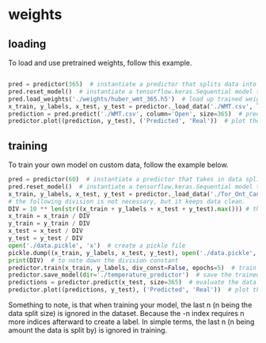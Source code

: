 # weights
## loading
To load and use pretrained weights, follow this example.
```python

pred = predictor(365)  # instantiate a predictor that splits data into 365 days
pred.reset_model()  # instantiate a tensorflow.keras.Sequential model that takes in 365 day split data
pred.load_weights('./weights/huber_wmt_365.h5')  # load up trained weights from a model that accepts 365 day split data
x_train, y_labels, x_test, y_test = predictor._load_data('./WMT.csv', last=365, column='Open', size=365)  # load up some testing data, split into 365 days and take the last 365 days for predicting.
prediction = pred.predict('./WMT.csv', column='Open', size=365)  # predict the next 365 days after the 39th year (the last year was ignored in training)
predictor.plot((prediction, y_test), ('Predicted', 'Real'))  # plot the predictions V.S the actual prices
```
## training
To train your own model on custom data, follow the example below.
```python
pred = predictor(60)  # instantiate a predictor that takes in data split by 60 day intervals
pred.reset_model()  # instantiate a tensorflow.keras.Sequential model that takes in 60 day split data
x_train, y_labels, x_test, y_test = predictor._load_data('./Tor_Ont_Can_temp.csv', last=60, column='temperature', size=60)  # load up training data, labels, and testing data and labels
# the following division is not necessary, but it keeps data clean.
DIV = 10 ** len(str((x_train + y_labels + x_test + y_test).max())) # the amount to divide the data by
x_train = x_train / DIV 
y_train = y_train / DIV
x_test = x_test / DIV 
y_test = y_test / DIV
open('./data.pickle', 'x')  # create a pickle file
pickle.dump((x_train, y_labels, x_test, y_test), open('./data.pickle', 'wb'))  # save the data
print(DIV)  # to note down the division constant
predictor.train(x_train, y_labels, div_const=False, epochs=5)  # train the model for 5 epochs (do not divide the data further)
predictor.save_model(dir='./temperature_predictor')  # save the trained model
predictions = predictor.predict(x_test, size=365)  # evaluate the data.
predictor.plot((predictions, y_test), ('Predicted', 'Real'))  # plot the data
```
Something to note, is that when training your model, the last n (n being the data split size) is ignored in the dataset. Because the -n index requires n more indices afterward to create a label.
In simple terms, the last n (n being amount the data is split by) is ignored in training.